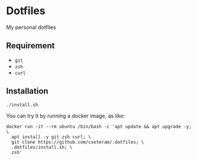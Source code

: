 # Dotfiles
My personal dotfiles

## Requirement
* `git`
* `zsh`
* `curl`

## Installation
```
./install.sh
```

You can try it by running a docker image, as like:

```
docker run -it --rm ubuntu /bin/bash -c 'apt update && apt upgrade -y; \
  apt install -y git zsh curl; \
  git clone https://github.com/cseteram/.dotfiles; \
  .dotfiles/install.sh; \
  zsh'
```
